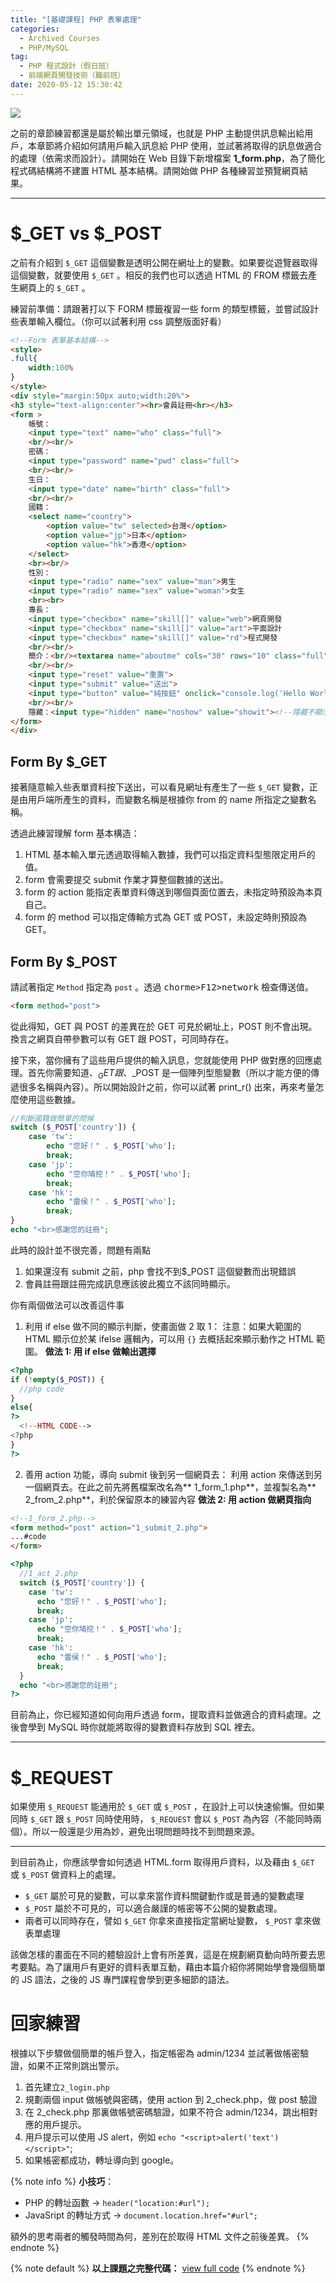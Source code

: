 ```yaml
---
title: "[基礎課程] PHP 表單處理"
categories:
  - Archived Courses
  - PHP/MySQL
tag:
  - PHP 程式設計（假日班）
  - 前端網頁開發技術（職前班）
date: 2020-05-12 15:30:42
---
```

![](assets/images/banner/php.png)

之前的章節練習都還是屬於輸出單元領域，也就是 PHP 主動提供訊息輸出給用戶，本章節將介紹如何請用戶輸入訊息給 PHP 使用，並試著將取得的訊息做適合的處理（依需求而設計）。請開始在 Web 目錄下新增檔案 **1_form.php**，為了簡化程式碼結構將不建置 HTML 基本結構。請開始做 PHP 各種練習並預覽網頁結果。

<!-- more -->

---

# $_GET vs $_POST

之前有介紹到 `$_GET` 這個變數是透明公開在網址上的變數。如果要從遊覽器取得這個變數，就要使用 `$_GET` 。相反的我們也可以透過 HTML 的 FROM 標籤去產生網頁上的 `$_GET` 。

練習前準備：請跟著打以下 FORM 標籤複習一些 form 的類型標籤，並嘗試設計些表單輸入欄位。（你可以試著利用 css 調整版面好看）
```html
<!--Form 表單基本結構-->
<style>
.full{
    width:100%
}
</style>
<div style="margin:50px auto;width:20%">
<h3 style="text-align:center"><hr>會員註冊<hr></h3>
<form >
    帳號：
    <input type="text" name="who" class="full">
    <br/><br/>
    密碼：
    <input type="password" name="pwd" class="full">
    <br/><br/>
    生日：
    <input type="date" name="birth" class="full">
    <br/><br/>
    國籍：
    <select name="country">
        <option value="tw" selected>台灣</option>
        <option value="jp">日本</option>
        <option value="hk">香港</option>
    </select>
    <br><br/>
    性別：
    <input type="radio" name="sex" value="man">男生
    <input type="radio" name="sex" value="woman">女生
    <br><br>
    專長：
    <input type="checkbox" name="skill[]" value="web">網頁開發
    <input type="checkbox" name="skill[]" value="art">平面設計
    <input type="checkbox" name="skill[]" value="rd">程式開發
    <br/><br/>
    簡介：<br/><textarea name="aboutme" cols="30" rows="10" class="full"></textarea>
    <br/><br/>
    <input type="reset" value="重置">
    <input type="submit" value="送出">
    <input type="button" value="純按鈕" onclick="console.log('Hello World')"> <!--通常被用在執行 JS 動作-->
    <br/><br/>
    隱藏：<input type="hidden" name="noshow" value="showit"><!--隱藏不顯示但存在-->
</form>
</div>
```
## Form By $_GET
接著隨意輸入些表單資料按下送出，可以看見網址有產生了一些 `$_GET` 變數，正是由用戶端所產生的資料，而變數名稱是根據你 from 的 name 所指定之變數名稱。

透過此練習理解 form 基本構造：
1. HTML 基本輸入單元透過<from>取得輸入數據，我們可以指定資料型態限定用戶的值。
2. form 會需要提交 submit 作業才算整個數據的送出。
3. form 的 action 能指定表單資料傳送到哪個頁面位置去，未指定時預設為本頁自己。
3. form 的 method 可以指定傳輸方式為 GET 或 POST，未設定時則預設為 GET。

## Form By $_POST
請試著指定 `Method` 指定為 `post` 。透過 <kbd>chorme>F12>network</kbd> 檢查傳送值。

```html
<form method="post">
```

從此得知，GET 與 POST 的差異在於 GET 可見於網址上，POST 則不會出現。換言之網頁自帶參數可以有 GET 跟 POST，可同時存在。

接下來，當你擁有了這些用戶提供的輸入訊息，您就能使用 PHP 做對應的回應處理。首先你需要知道、$_GET 跟、$_POST 是一個陣列型態變數（所以才能方便的傳遞很多名稱與內容）。所以開始設計之前，你可以試著 print_r() 出來，再來考量怎麼使用這些數據。
```php
//判斷國籍做簡單的問候
switch ($_POST['country']) {
	case 'tw':
		echo "您好！" . $_POST['who'];
		break;
	case 'jp':
		echo "空你鳩挖！" . $_POST['who'];
		break;
	case 'hk':
		echo "雷侯！" . $_POST['who'];
		break;
}
echo "<br>感謝您的註冊";
```
此時的設計並不很完善，問題有兩點
1. 如果還沒有 submit 之前，php 會找不到$_POST 這個變數而出現錯誤
2. 會員註冊跟註冊完成訊息應該彼此獨立不該同時顯示。

你有兩個做法可以改善這件事
1. 利用 if else 做不同的顯示判斷，使畫面做 2 取 1：
注意：如果大範圍的 HTML 顯示位於某 ifelse 邏輯內，可以用 `{}` 去概括起來顯示動作之 HTML 範圍。
  **做法 1: 用 if else 做輸出選擇**
  ```php
  <?php
  if (!empty($_POST)) {
    //php code
  }
  else{
  ?>
    <!--HTML CODE-->
  <?php
  }
  ?>
  ```
2. 善用 action 功能，導向 submit 後到另一個網頁去：
利用 action 來傳送到另一個網頁去。在此之前先將舊檔案改名為** 1_form_1.php**，並複製名為** 2_from_2.php**，利於保留原本的練習內容
  **做法 2: 用 action 做網頁指向**
  ```html
  <!--1_form_2.php-->
  <form method="post" action="1_submit_2.php"> 
  ...#code
  </form>
  ```
  ```php
  <?php
    //1_act_2.php
    switch ($_POST['country']) {
      case 'tw':
        echo "您好！" . $_POST['who'];
        break;
      case 'jp':
        echo "空你鳩挖！" . $_POST['who'];
        break;
      case 'hk':
        echo "雷侯！" . $_POST['who'];
        break;
    }
    echo "<br>感謝您的註冊";
  ?>
  ```

目前為止，你已經知道如何向用戶透過 form，提取資料並做適合的資料處理。之後會學到 MySQL 時你就能將取得的變數資料存放到 SQL 裡去。

---

# $_REQUEST
如果使用 `$_REQUEST` 能通用於 `$_GET` 或 `$_POST` ，在設計上可以快速偷懶。但如果同時 `$_GET` 跟 `$_POST` 同時使用時， `$_REQUEST` 會以 `$_POST` 為內容（不能同時兩個）。所以一般還是少用為妙，避免出現問題時找不到問題來源。

---

到目前為止，你應該學會如何透過 HTML.form 取得用戶資料，以及藉由 `$_GET` 或 `$_POST` 做資料上的處理。

- `$_GET` 屬於可見的變數，可以拿來當作資料關鍵動作或是普通的變數處理
- `$_POST` 屬於不可見的，可以適合嚴謹的帳密等不公開的變數處理。
- 兩者可以同時存在，譬如 `$_GET` 你拿來直接指定當網址變數， `$_POST` 拿來做表單處理

該做怎樣的畫面在不同的體驗設計上會有所差異，這是在規劃網頁動向時所要去思考要點。為了讓用戶有更好的資料表單互動，藉由本篇介紹你將開始學會幾個簡單的 JS 語法，之後的 JS 專門課程會學到更多細節的語法。

# 回家練習
根據以下步驟做個簡單的帳戶登入，指定帳密為 admin/1234 並試著做帳密驗證，如果不正常則跳出警示。

1. 首先建立`2_login.php`
2. 規劃兩個 input 做帳號與密碼，使用 action 到 2_check.php，做 post 驗證
3. 在 2_check.php 那裏做帳號密碼驗證，如果不符合 admin/1234，跳出相對應的用戶提示。
4. 用戶提示可以使用 JS alert，例如 `echo "<script>alert('text')</script>"`;
5. 如果帳密都成功，轉址導向到 google。

{% note info %}
**小技巧**：
- PHP 的轉址函數 → `header("location:#url");`
- JavaSript 的轉址方式 → `document.location.href="#url";`

額外的思考兩者的觸發時間為何，差別在於取得 HTML 文件之前後差異。
{% endnote %}

{% note default %}
**以上課題之完整代碼：** [view full code](https://gist.github.com/summer10920/17d48d2e632974b2be2826b925d45b86)
{% endnote %}